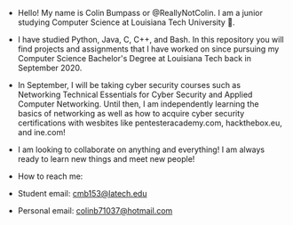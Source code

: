 - Hello! My name is Colin Bumpass or @ReallyNotColin. I am a junior studying Computer Science at Louisiana Tech University 🐶.
- I have studied Python, Java, C, C++, and Bash. In this repository you will find projects and assignments that I have worked on since pursuing my Computer Science Bachelor's Degree at Louisiana Tech back in September 2020.
- In September, I will be taking cyber security courses such as Networking Technical Essentials for Cyber Security and Applied Computer Networking. Until then, I am independently learning the basics of networking as well as how to acquire cyber security certifications with wesbites like pentesteracademy.com, hackthebox.eu, and ine.com!

- I am looking to collaborate on anything and everything! I am always ready to learn new things and meet new people!
- How to reach me: 
- Student email: cmb153@latech.edu
- Personal email: colinb71037@hotmail.com

<!---
ReallyNotColin/ReallyNotColin is a ✨ special ✨ repository because its `README.md` (this file) appears on your GitHub profile.
You can click the Preview link to take a look at your changes.
--->
